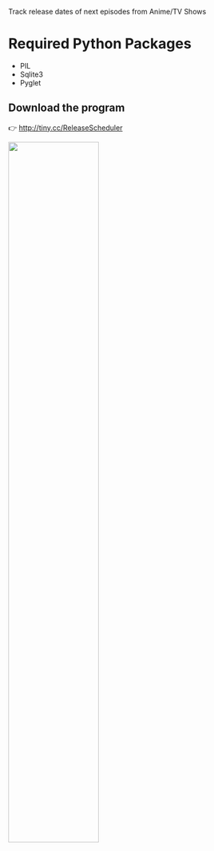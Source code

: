 Track release dates of next episodes from Anime/TV Shows

# Required Python Packages

- PIL
- Sqlite3
- Pyglet
## Download the program

:point_right: http://tiny.cc/ReleaseScheduler

<img src = "https://mykes.s-ul.eu/8apa4pmz" width = 60% height = auto>
